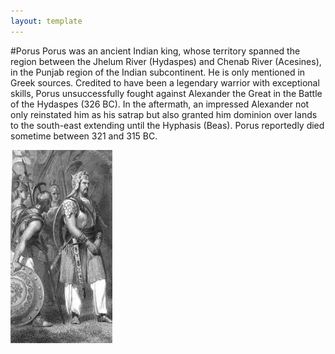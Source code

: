 ```yaml
---
layout: template
---
```

#Porus
Porus was an ancient Indian king, whose territory spanned the region between the Jhelum River (Hydaspes) and Chenab River (Acesines), in the Punjab region of the Indian subcontinent. He is only mentioned in Greek sources.
Credited to have been a legendary warrior with exceptional skills, Porus unsuccessfully fought against Alexander the Great in the Battle of the Hydaspes (326 BC). In the aftermath, an impressed Alexander not only reinstated him as his satrap but also granted him dominion over lands to the south-east extending until the Hyphasis (Beas). Porus reportedly died sometime between 321 and 315 BC.

![Porus](./graphics/porus.jpg)
